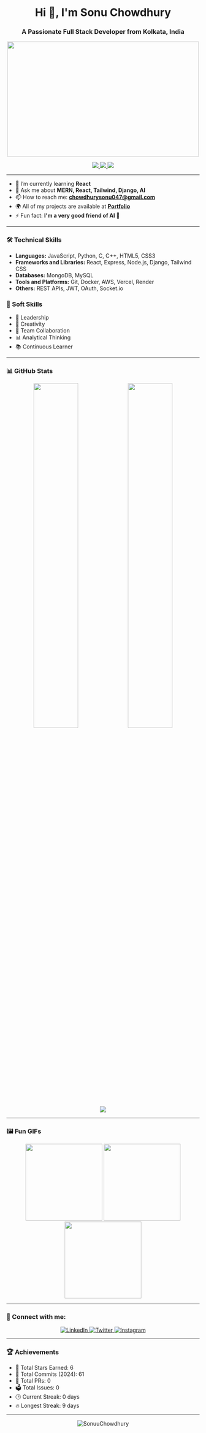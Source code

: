 <h1 align="center">Hi 👋, I'm Sonu Chowdhury</h1>
<h3 align="center">A Passionate Full Stack Developer from Kolkata, India</h3>

<p align="center">
  <img src="https://media.giphy.com/media/qgQUggAC3Pfv687qPC/giphy.gif" width="500" height="300"/>
</p>

<p align="center">
  <a href="https://www.linkedin.com/in/sonuchowdhury" target="_blank">
    <img src="https://img.shields.io/badge/LinkedIn-0077B5?style=flat-square&logo=linkedin&logoColor=white" />
  </a>
  <a href="https://twitter.com/sonuchowdhury" target="_blank">
    <img src="https://img.shields.io/badge/Twitter-1DA1F2?style=flat-square&logo=twitter&logoColor=white" />
  </a>
  <a href="https://instagram.com/sonuchowdhury" target="_blank">
    <img src="https://img.shields.io/badge/Instagram-E4405F?style=flat-square&logo=instagram&logoColor=white" />
  </a>
</p>

---

- 🌱 I’m currently learning **React**  
- 💬 Ask me about **MERN, React, Tailwind, Django, AI**  
- 📫 How to reach me: **[chowdhurysonu047@gmail.com](mailto:chowdhurysonu047@gmail.com)**  
- 🌍 All of my projects are available at **[Portfolio](https://portfolio-sonuuchowdhury.vercel.app/)**  
- ⚡ Fun fact: **I'm a very good friend of AI 🤖**  

---

### 🛠️ Technical Skills

- **Languages:** JavaScript, Python, C, C++, HTML5, CSS3  
- **Frameworks and Libraries:** React, Express, Node.js, Django, Tailwind CSS  
- **Databases:** MongoDB, MySQL  
- **Tools and Platforms:** Git, Docker, AWS, Vercel, Render  
- **Others:** REST APIs, JWT, OAuth, Socket.io

### 🎯 Soft Skills

- 🚀 Leadership
- 🎨 Creativity
- 🤝 Team Collaboration
- 📊 Analytical Thinking
- 📚 Continuous Learner

---

### 📊 GitHub Stats

<p align="center">
  <img width="48%" src="https://github-readme-stats.vercel.app/api?username=SonuuChowdhury&show_icons=true&theme=radical" />
  <img width="48%" src="https://github-readme-streak-stats.herokuapp.com/?user=SonuuChowdhury&theme=radical" />
</p>

<p align="center">
  <img src="https://github-readme-stats.vercel.app/api/top-langs/?username=SonuuChowdhury&layout=compact&theme=radical" />
</p>

---

### 🖼️ Fun GIFs

<p align="center">
  <img src="https://media.giphy.com/media/13HgwGsXF0aiGY/giphy.gif" width="200" />
  <img src="https://media.giphy.com/media/L8K62iTDkzGX6/giphy.gif" width="200" />
  <img src="https://media.giphy.com/media/3o7bu3XilJ5BOiSGic/giphy.gif" width="200" />
</p>

---

### 🔗 Connect with me:

<p align="center">
  <a href="https://www.linkedin.com/in/sonuchowdhury" target="_blank">
    <img src="https://img.icons8.com/color/48/000000/linkedin.png" alt="LinkedIn"/>
  </a>
  <a href="https://twitter.com/sonuchowdhury" target="_blank">
    <img src="https://img.icons8.com/color/48/000000/twitter.png" alt="Twitter"/>
  </a>
  <a href="https://instagram.com/sonuchowdhury" target="_blank">
    <img src="https://img.icons8.com/color/48/000000/instagram-new.png" alt="Instagram"/>
  </a>
</p>

---

### 🏆 Achievements

- 🌟 Total Stars Earned: 6  
- 🔄 Total Commits (2024): 61  
- 📜 Total PRs: 0  
- 🗳️ Total Issues: 0  
- 🕒 Current Streak: 0 days  
- 🔥 Longest Streak: 9 days  

---

<p align="center">
  <img src="https://komarev.com/ghpvc/?username=SonuuChowdhury&color=blue" alt="SonuuChowdhury" />
</p>
